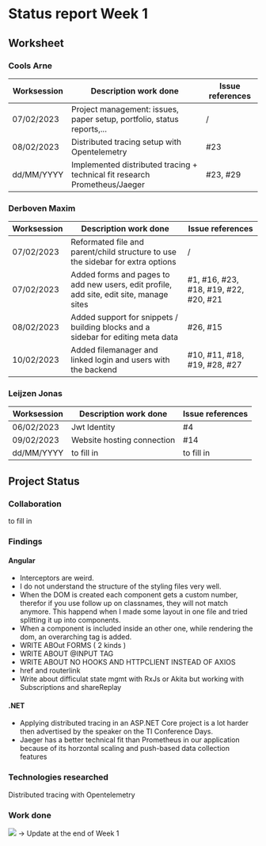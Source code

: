 # Status report Week 1
## Worksheet 
### Cools Arne
| Worksession | Description work done | Issue references |
|---|---|---|
| 07/02/2023 | Project management: issues, paper setup, portfolio, status reports,... | / |
| 08/02/2023 | Distributed tracing setup with Opentelemetry | #23 |
| dd/MM/YYYY | Implemented distributed tracing + technical fit research Prometheus/Jaeger | #23, #29 |
### Derboven Maxim
| Worksession | Description work done | Issue references |
|---|---|---|
| 07/02/2023 | Reformated file and parent/child structure to use the sidebar for extra options | / |
| 07/02/2023 | Added forms and pages to add new users, edit profile, add site, edit site, manage sites  | #1, #16, #23, #18, #19, #22, #20, #21 |
| 08/02/2023 | Added support for snippets / building blocks and a sidebar for editing meta data | #26, #15 |
| 10/02/2023 | Added filemanager and linked login and users with the backend | #10, #11, #18, #19, #28, #27 |
### Leijzen Jonas
| Worksession | Description work done | Issue references |
|---|---|---|
| 06/02/2023 | Jwt Identity | #4 |
| 09/02/2023 | Website hosting connection | #14 |
| dd/MM/YYYY | to fill in | to fill in |
## Project Status
### Collaboration
to fill in
### Findings
#### Angular
* Interceptors are weird.
* I do not understand the structure of the styling files very well.
* When the DOM is created each component gets a custom number, therefor if you use follow up on classnames, they will not match anymore. This happend when I made some layout in one file and tried splitting it up into components.
* When a component is included inside an other one, while rendering the dom, an overarching tag is added.
* WRITE ABOut FORMS ( 2 kinds )
* WRITE ABOUT @INPUT TAG
* WRITE ABOUT NO HOOKS AND HTTPCLIENT INSTEAD OF AXIOS
* href and routerlink 
* Write about difficulat state mgmt with RxJs or Akita but working with Subscriptions and shareReplay
#### .NET
* Applying distributed tracing in an ASP.NET Core project is a lot harder then advertised by the speaker on the TI Conference Days.
* Jaeger has a better technical fit than Prometheus in our application because of its horzontal scaling and push-based data collection features
### Technologies researched
Distributed tracing with Opentelemetry
### Work done
![](https://geps.dev/progress/21) -> Update at the end of Week 1
